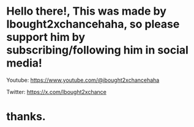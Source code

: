 # Hello there!, This was made by Ibought2xchancehaha, so please support him by subscribing/following him in social media!

Youtube:
https://www.youtube.com/@ibought2xchancehaha

Twitter:
https://x.com/Ibought2xchance

# thanks.
